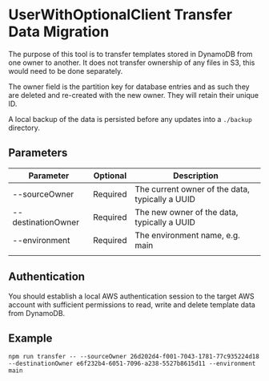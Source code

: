# UserWithOptionalClient Transfer Data Migration

The purpose of this tool is to transfer templates stored in DynamoDB from one owner to another. It does not transfer ownership of any files in S3, this would need to be done separately.

The owner field is the partition key for database entries and as such they are deleted and re-created with the new owner. They will retain their unique ID.

A local backup of the data is persisted before any updates into a `./backup` directory.

## Parameters

| Parameter          | Optional | Description                                     |
| ------------------ | -------- | ----------------------------------------------- |
| --sourceOwner      | Required | The current owner of the data, typically a UUID |
| --destinationOwner | Required | The new owner of the data, typically a UUID     |
| --environment      | Required | The environment name, e.g. main                 |
|                    |          |                                                 |

## Authentication

You should establish a local AWS authentication session to the target AWS account with sufficient permissions to read, write and delete template data from DynamoDB.

## Example

```shell
npm run transfer -- --sourceOwner 26d202d4-f001-7043-1781-77c935224d18 --destinationOwner e6f232b4-6051-7096-a238-5527b8615d11 --environment main
```
